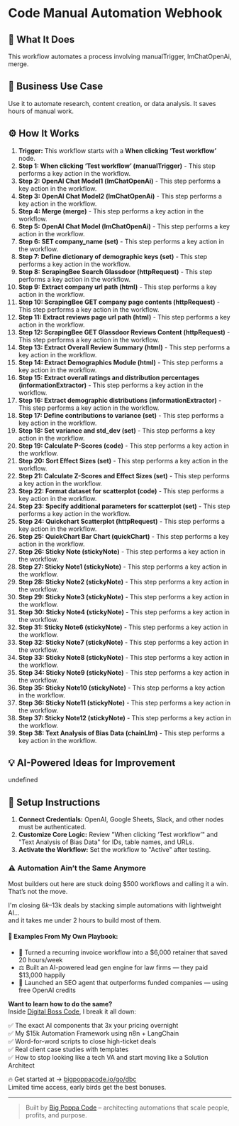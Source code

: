 # Code Manual Automation Webhook

## 🚀 What It Does
This workflow automates a process involving manualTrigger, lmChatOpenAi, merge.

## 💼 Business Use Case
Use it to automate research, content creation, or data analysis. It saves hours of manual work.

## ⚙️ How It Works
1.  **Trigger:** This workflow starts with a **When clicking ‘Test workflow’** node.
2. **Step 1: When clicking ‘Test workflow’ (manualTrigger)** - This step performs a key action in the workflow.
3. **Step 2: OpenAI Chat Model1 (lmChatOpenAi)** - This step performs a key action in the workflow.
4. **Step 3: OpenAI Chat Model2 (lmChatOpenAi)** - This step performs a key action in the workflow.
5. **Step 4: Merge (merge)** - This step performs a key action in the workflow.
6. **Step 5: OpenAI Chat Model (lmChatOpenAi)** - This step performs a key action in the workflow.
7. **Step 6: SET company_name (set)** - This step performs a key action in the workflow.
8. **Step 7: Define dictionary of demographic keys (set)** - This step performs a key action in the workflow.
9. **Step 8: ScrapingBee Search Glassdoor (httpRequest)** - This step performs a key action in the workflow.
10. **Step 9: Extract company url path (html)** - This step performs a key action in the workflow.
11. **Step 10: ScrapingBee GET company page contents (httpRequest)** - This step performs a key action in the workflow.
12. **Step 11: Extract reviews page url path (html)** - This step performs a key action in the workflow.
13. **Step 12: ScrapingBee GET Glassdoor Reviews Content (httpRequest)** - This step performs a key action in the workflow.
14. **Step 13: Extract Overall Review Summary (html)** - This step performs a key action in the workflow.
15. **Step 14: Extract Demographics Module (html)** - This step performs a key action in the workflow.
16. **Step 15: Extract overall ratings and distribution percentages (informationExtractor)** - This step performs a key action in the workflow.
17. **Step 16: Extract demographic distributions (informationExtractor)** - This step performs a key action in the workflow.
18. **Step 17: Define contributions to variance (set)** - This step performs a key action in the workflow.
19. **Step 18: Set variance and std_dev (set)** - This step performs a key action in the workflow.
20. **Step 19: Calculate P-Scores (code)** - This step performs a key action in the workflow.
21. **Step 20: Sort Effect Sizes (set)** - This step performs a key action in the workflow.
22. **Step 21: Calculate Z-Scores and Effect Sizes (set)** - This step performs a key action in the workflow.
23. **Step 22: Format dataset for scatterplot (code)** - This step performs a key action in the workflow.
24. **Step 23: Specify additional parameters for scatterplot (set)** - This step performs a key action in the workflow.
25. **Step 24: Quickchart Scatterplot (httpRequest)** - This step performs a key action in the workflow.
26. **Step 25: QuickChart Bar Chart (quickChart)** - This step performs a key action in the workflow.
27. **Step 26: Sticky Note (stickyNote)** - This step performs a key action in the workflow.
28. **Step 27: Sticky Note1 (stickyNote)** - This step performs a key action in the workflow.
29. **Step 28: Sticky Note2 (stickyNote)** - This step performs a key action in the workflow.
30. **Step 29: Sticky Note3 (stickyNote)** - This step performs a key action in the workflow.
31. **Step 30: Sticky Note4 (stickyNote)** - This step performs a key action in the workflow.
32. **Step 31: Sticky Note6 (stickyNote)** - This step performs a key action in the workflow.
33. **Step 32: Sticky Note7 (stickyNote)** - This step performs a key action in the workflow.
34. **Step 33: Sticky Note8 (stickyNote)** - This step performs a key action in the workflow.
35. **Step 34: Sticky Note9 (stickyNote)** - This step performs a key action in the workflow.
36. **Step 35: Sticky Note10 (stickyNote)** - This step performs a key action in the workflow.
37. **Step 36: Sticky Note11 (stickyNote)** - This step performs a key action in the workflow.
38. **Step 37: Sticky Note12 (stickyNote)** - This step performs a key action in the workflow.
39. **Step 38: Text Analysis of Bias Data (chainLlm)** - This step performs a key action in the workflow.

## 💡 AI-Powered Ideas for Improvement
undefined

## 🔧 Setup Instructions
1. **Connect Credentials:** OpenAI, Google Sheets, Slack, and other nodes must be authenticated.
2. **Customize Core Logic:** Review "When clicking ‘Test workflow’" and "Text Analysis of Bias Data" for IDs, table names, and URLs.
3. **Activate the Workflow:** Set the workflow to "Active" after testing.

### ⚠️ Automation Ain’t the Same Anymore

Most builders out here are stuck doing $500 workflows and calling it a win.  
That’s not the move.  

I'm closing $6k–$13k deals by stacking simple automations with lightweight AI...  
and it takes me under 2 hours to build most of them.

#### 🧠 Examples From My Own Playbook:
- 🔁 Turned a recurring invoice workflow into a $6,000 retainer that saved 20 hours/week  
- ⚖️ Built an AI-powered lead gen engine for law firms — they paid $13,000 happily  
- 🚀 Launched an SEO agent that outperforms funded companies — using free OpenAI credits  

**Want to learn how to do the same?**  
Inside [Digital Boss Code](https://bigpoppacode.io/go/dbc), I break it all down:

✅ The exact AI components that 3x your pricing overnight  
✅ My $15k Automation Framework using n8n + LangChain  
✅ Word-for-word scripts to close high-ticket deals  
✅ Real client case studies with templates  
✅ How to stop looking like a tech VA and start moving like a Solution Architect  

🔥 Get started at → [bigpoppacode.io/go/dbc](https://bigpoppacode.io/go/dbc)  
Limited time access, early birds get the best bonuses.

---
> Built by [Big Poppa Code](https://bigpoppacode.io) – architecting automations that scale people, profits, and purpose.
